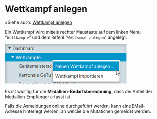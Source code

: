 # Wettkampf anlegen

»Siehe auch: [Wettkampf anlegen](../stammdatenpflege/wettkampf_anlegen.md)

Ein Wettkampf wird mittels rechter Maustaste auf dem linken Menu "`Wettkämpfe`" und dem Befehl "`Wettkampf anlegen`" angelegt.

![](/assets/wettkampf-anlegen.png)

Es ist wichtig für die **Medallien-Bedarfsberechnung**, dass der Anteil der Medallien-Empfänger erfasst ist.

Falls die Anmeldungen online durchgeführt werden, kann eine EMail-Adresse hinterlegt werden, an welche die Mutationen gemeldet werden.

